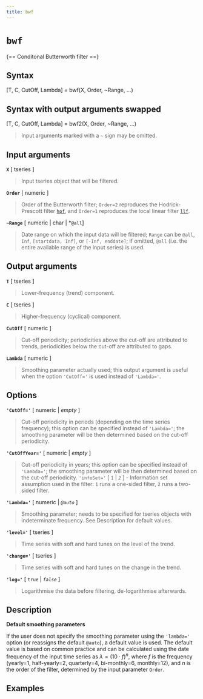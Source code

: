 ```yaml
---
title: bwf
---
```


# `bwf`

{== Conditonal Butterworth filter ==}


## Syntax 

[T, C, CutOff, Lambda] = bwf(X, Order, ~Range, ...)


## Syntax with output arguments swapped

[T, C, CutOff, Lambda] = bwf2(X, Order, ~Range, ...)
> 
> Input arguments marked with a `~` sign may be omitted.
> 

## Input arguments 

__`X`__ [ tseries ]
> 
> Input tseries object that will be filtered.
> 

__`Order`__ [ numeric ] 
> 
> Order of the Butterworth filter; `Order=2`
> reproduces the Hodrick-Prescott filter [`hpf`](tseries/hpf), and
> `Order=1` reproduces the local linear filter [`llf`](tseries/llf).
> 

__`~Range`__ [ numeric | char | *`@all`]
> 
> Date range on which the input
> data will be filtered; `Range` can be `@all`, `Inf`, `[startdata, Inf]`, 
> or `[-Inf, enddate]`; if omitted, `@all` (i.e. the entire available range
> of the input series) is used.
> 

## Output arguments 

__`T`__ [ tseries ] 
> 
> Lower-frequency (trend) component.
> 

__`C`__ [ tseries ]
> 
> Higher-frequency (cyclical) component.
> 

__`CutOff`__ [ numeric ]
> 
> Cut-off periodicity; periodicities above the
> cut-off are attributed to trends, periodicities below the cut-off are
> attributed to gaps.
> 

__`Lambda`__ [ numeric ] 
> 
> Smoothing parameter actually used; this output
> argument is useful when the option `'CutOff='` is used instead of
> `'Lambda='`.
> 

## Options 

__`'CutOff='`__ [ numeric | *empty* ] 
> 
> Cut-off periodicity in periods
> (depending on the time series frequency); this option can be specified
> instead of `'Lambda='`; the smoothing parameter will be then determined
> based on the cut-off periodicity.
> 

__`'CutOffYear='`__ [ numeric | *empty* ] 
> 
> Cut-off periodicity in years;
> this option can be specified instead of `'Lambda='`; the smoothing
> parameter will be then determined based on the cut-off periodicity.
> `'infoSet='` [ `1` | *`2`* ] - Information set assumption used in the
> filter: `1` runs a one-sided filter, `2` runs a two-sided filter.
> 

__`'Lambda='`__ [ numeric | *`@auto`* ]
> 
> Smoothing parameter;
> needs to be specified for tseries objects with indeterminate frequency.
> See Description for default values.
> 

__`'level='`__ [ tseries ] 
> 
> Time series with soft and hard tunes on the
> level of the trend.
> 

__`'change='`__ [ tseries ] 
> 
> Time series with soft and hard tunes on the
> change in the trend.
> 

__`'log='`__ [ `true` | *`false`* ] 
> 
> Logarithmise the data before
> filtering, de-logarithmise afterwards.
> 

## Description 

__Default smoothing parameters__

If the user does not specify the smoothing parameter using the
`'lambda='` option (or reassigns the default `@auto`), a default value is
used. The default value is based on common practice and can be calculated
using the date frequency of the input time series as $\lambda = (10 \cdot
f)^n$, where $f$ is the frequency (yearly=1, half-yearly=2, quarterly=4, 
bi-monthly=6, monthly=12), and $n$ is the order of the filter, determined
by the input parameter `Order`.

## Examples

```matlab
```

